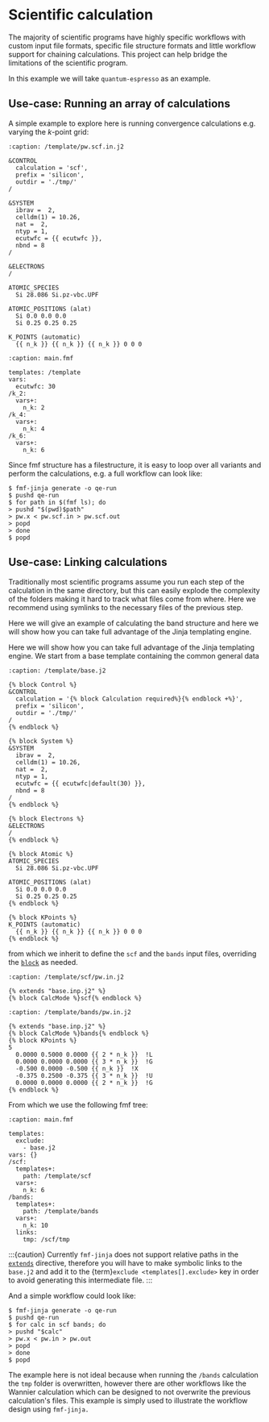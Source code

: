 # Scientific calculation

The majority of scientific programs have highly specific workflows with custom input
file formats, specific file structure formats and little workflow support for chaining
calculations. This project can help bridge the limitations of the scientific program.

In this example we will take `quantum-espresso` as an example.

## Use-case: Running an array of calculations

A simple example to explore here is running convergence calculations e.g. varying the
$k$-point grid:
```{code-block} jinja
:caption: /template/pw.scf.in.j2

&CONTROL
  calculation = 'scf',
  prefix = 'silicon',
  outdir = './tmp/'
/

&SYSTEM
  ibrav =  2,
  celldm(1) = 10.26,
  nat =  2,
  ntyp = 1,
  ecutwfc = {{ ecutwfc }},
  nbnd = 8
/

&ELECTRONS
/

ATOMIC_SPECIES
  Si 28.086 Si.pz-vbc.UPF

ATOMIC_POSITIONS (alat)
  Si 0.0 0.0 0.0
  Si 0.25 0.25 0.25

K_POINTS (automatic)
  {{ n_k }} {{ n_k }} {{ n_k }} 0 0 0
```
```{code-block} yaml
:caption: main.fmf

templates: /template
vars:
  ecutwfc: 30
/k_2:
  vars+:
    n_k: 2
/k_4:
  vars+:
    n_k: 4
/k_6:
  vars+:
    n_k: 6
```

Since fmf structure has a filestructure, it is easy to loop over all variants and
perform the calculations, e.g. a full workflow can look like:
```console
$ fmf-jinja generate -o qe-run
$ pushd qe-run
$ for path in $(fmf ls); do
> pushd "$(pwd)$path"
> pw.x < pw.scf.in > pw.scf.out
> popd
> done
$ popd
```

## Use-case: Linking calculations

Traditionally most scientific programs assume you run each step of the calculation in
the same directory, but this can easily explode the complexity of the folders making it
hard to track what files come from where. Here we recommend using symlinks to the
necessary files of the previous step.

Here we will give an example of calculating the band structure and here we will show
how you can take full advantage of the Jinja templating engine.

Here we will show how you can take full advantage of the Jinja templating engine. We
start from a base template containing the common general data
```{code-block} jinja
:caption: /template/base.j2

{% block Control %}
&CONTROL
  calculation = '{% block Calculation required%}{% endblock +%}',
  prefix = 'silicon',
  outdir = './tmp/'
/
{% endblock %}

{% block System %}
&SYSTEM
  ibrav =  2,
  celldm(1) = 10.26,
  nat =  2,
  ntyp = 1,
  ecutwfc = {{ ecutwfc|default(30) }},
  nbnd = 8
/
{% endblock %}

{% block Electrons %}
&ELECTRONS
/
{% endblock %}

{% block Atomic %}
ATOMIC_SPECIES
  Si 28.086 Si.pz-vbc.UPF

ATOMIC_POSITIONS (alat)
  Si 0.0 0.0 0.0
  Si 0.25 0.25 0.25
{% endblock %}

{% block KPoints %}
K_POINTS (automatic)
  {{ n_k }} {{ n_k }} {{ n_k }} 0 0 0
{% endblock %}
```
from which we inherit to define the `scf` and the `bands` input files, overriding the
[`block`] as needed.
```{code-block} jinja
:caption: /template/scf/pw.in.j2

{% extends "base.inp.j2" %}
{% block CalcMode %}scf{% endblock %}
```
```{code-block} jinja
:caption: /template/bands/pw.in.j2

{% extends "base.inp.j2" %}
{% block CalcMode %}bands{% endblock %}
{% block KPoints %}
5
  0.0000 0.5000 0.0000 {{ 2 * n_k }}  !L
  0.0000 0.0000 0.0000 {{ 3 * n_k }}  !G
  -0.500 0.0000 -0.500 {{ n_k }}  !X
  -0.375 0.2500 -0.375 {{ 3 * n_k }}  !U
  0.0000 0.0000 0.0000 {{ 2 * n_k }}  !G
{% endblock %}
```

From which we use the following fmf tree:

```{code-block} yaml
:caption: main.fmf

templates:
  exclude:
    - base.j2
vars: {}
/scf:
  templates+:
    path: /template/scf
  vars+:
    n_k: 6
/bands:
  templates+:
    path: /template/bands
  vars+:
    n_k: 10
  links:
    tmp: /scf/tmp
```

:::{caution}
Currently `fmf-jinja` does not support relative paths in the [`extends`] directive,
therefore you will have to make symbolic links to the `base.j2` and add it to the
{term}`exclude <templates[].exclude>` key in order to avoid generating this
intermediate file.
:::

And a simple workflow could look like:
```console
$ fmf-jinja generate -o qe-run
$ pushd qe-run
$ for calc in scf bands; do
> pushd "$calc"
> pw.x < pw.in > pw.out
> popd
> done
$ popd
```

The example here is not ideal because when running the `/bands` calculation the `tmp`
folder is overwritten, however there are other workflows like the Wannier calculation
which can be designed to not overwrite the previous calculation's files. This example
is simply used to illustrate the workflow design using `fmf-jinja.`

[`extends`]: inv:jinja#extends
[`block`]: inv:jinja#blocks
